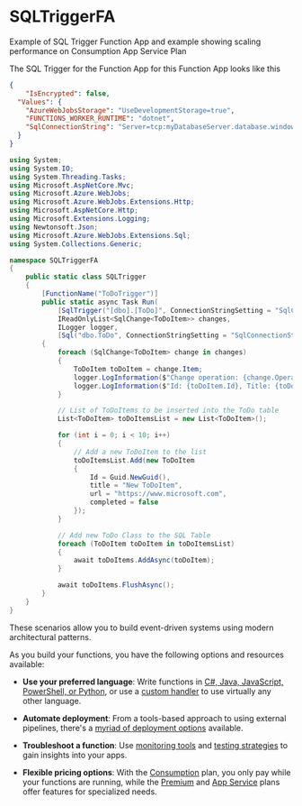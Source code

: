 # SQLTriggerFA

Example of SQL Trigger Function App and example showing scaling performance on Consumption App Service Plan

The SQL Trigger for the Function App for this Function App looks like this

```json
{
    "IsEncrypted": false,
  "Values": {
    "AzureWebJobsStorage": "UseDevelopmentStorage=true",
    "FUNCTIONS_WORKER_RUNTIME": "dotnet",
    "SqlConnectionString": "Server=tcp:myDatabaseServer.database.windows.net,1433;Initial Catalog=myDatabase;Persist Security Info=False;User ID=casecountuser;Password={password};MultipleActiveResultSets=False;Encrypt=True;TrustServerCertificate=False;Connection Timeout=30;"
  }
}
```

```csharp
using System;
using System.IO;
using System.Threading.Tasks;
using Microsoft.AspNetCore.Mvc;
using Microsoft.Azure.WebJobs;
using Microsoft.Azure.WebJobs.Extensions.Http;
using Microsoft.AspNetCore.Http;
using Microsoft.Extensions.Logging;
using Newtonsoft.Json;
using Microsoft.Azure.WebJobs.Extensions.Sql;
using System.Collections.Generic;

namespace SQLTriggerFA
{
    public static class SQLTrigger
    {
        [FunctionName("ToDoTrigger")]
        public static async Task Run(
            [SqlTrigger("[dbo].[ToDo]", ConnectionStringSetting = "SqlConnectionString")]
            IReadOnlyList<SqlChange<ToDoItem>> changes,
            ILogger logger,
            [Sql("dbo.ToDo", ConnectionStringSetting = "SqlConnectionString")] IAsyncCollector<ToDoItem> toDoItems)
        {
            foreach (SqlChange<ToDoItem> change in changes)
            {
                ToDoItem toDoItem = change.Item;
                logger.LogInformation($"Change operation: {change.Operation}");
                logger.LogInformation($"Id: {toDoItem.Id}, Title: {toDoItem.title}, Url: {toDoItem.url}, Completed: {toDoItem.completed}");
            }

            // List of ToDoItems to be inserted into the ToDo table
            List<ToDoItem> toDoItemsList = new List<ToDoItem>();

            for (int i = 0; i < 10; i++)
            {
                // Add a new ToDoItem to the list
                toDoItemsList.Add(new ToDoItem
                {
                    Id = Guid.NewGuid(),
                    title = "New ToDoItem",
                    url = "https://www.microsoft.com",
                    completed = false
                });
            }

            // Add new ToDo Class to the SQL Table
            foreach (ToDoItem toDoItem in toDoItemsList)
            {
                await toDoItems.AddAsync(toDoItem);
            }

            await toDoItems.FlushAsync();
        }
    }
}

```

These scenarios allow you to build event-driven systems using modern architectural patterns.

As you build your functions, you have the following options and resources available:

- **Use your preferred language**: Write functions in [C#, Java, JavaScript, PowerShell, or Python](./supported-languages.md), or use a [custom handler](./functions-custom-handlers.md) to use virtually any other language.

- **Automate deployment**: From a tools-based approach to using external pipelines, there's a [myriad of deployment options](./functions-deployment-technologies.md) available.

- **Troubleshoot a function**: Use [monitoring tools](./functions-monitoring.md) and [testing strategies](./functions-test-a-function.md) to gain insights into your apps.

- **Flexible pricing options**: With the [Consumption](./pricing.md) plan, you only pay while your functions are running, while the [Premium](./pricing.md) and [App Service](./pricing.md) plans offer features for specialized needs.

